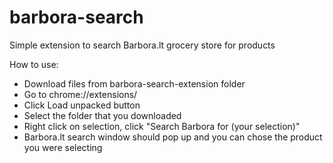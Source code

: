 # barbora-search
Simple extension to search Barbora.lt grocery store for products

How to use:
- Download files from barbora-search-extension folder
- Go to chrome://extensions/
- Click Load unpacked button
- Select the folder that you downloaded
- Right click on selection, click "Search Barbora for (your selection)"
- Barbora.lt search window should pop up and you can chose the product you were selecting
